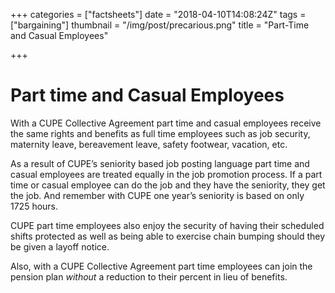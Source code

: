 +++
categories = ["factsheets"]
date = "2018-04-10T14:08:24Z"
tags = ["bargaining"]
thumbnail = "/img/post/precarious.png"
title = "Part-Time and Casual Employees"

+++
# Part time and Casual Employees

With a CUPE Collective Agreement part time and casual employees receive the same rights and benefits as full time employees such as job security, maternity leave, bereavement leave, safety footwear, vacation, etc.

As a result of CUPE’s seniority based job posting language part time and casual employees are treated equally in the job promotion process. If a part time or casual employee can do the job and they have the seniority, they get the job. And remember with CUPE one year’s seniority is based on only 1725 hours.

CUPE part time employees also enjoy the security of having their scheduled shifts protected as well as being able to exercise chain bumping should they be given a layoff notice.

Also, with a CUPE Collective Agreement part time employees can join the pension plan *without* a reduction to their percent in lieu of benefits.
